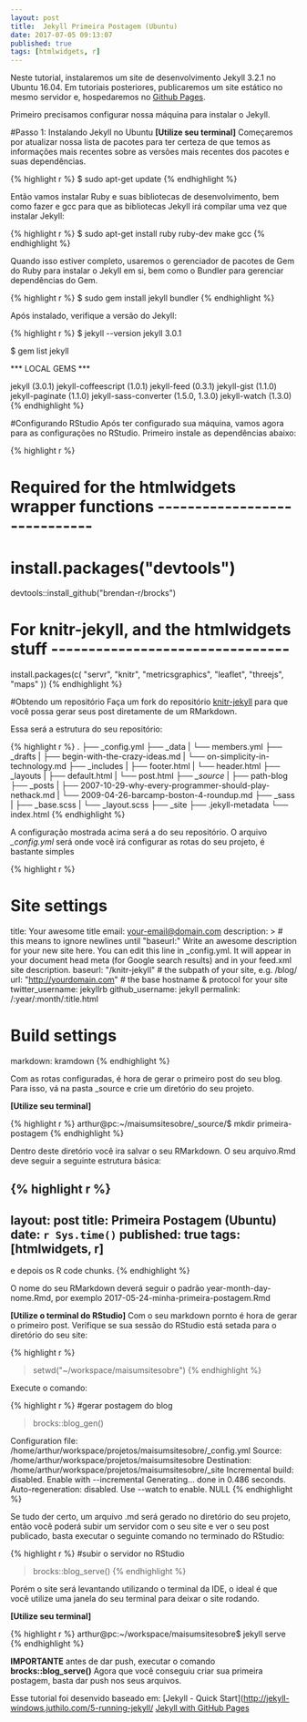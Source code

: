 ```yaml
---
layout: post
title:  Jekyll Primeira Postagem (Ubuntu)
date: 2017-07-05 09:13:07
published: true
tags: [htmlwidgets, r]
---
```


Neste tutorial, instalaremos um site de desenvolvimento Jekyll 3.2.1 no Ubuntu 16.04. Em tutoriais posteriores, publicaremos um site estático no mesmo servidor e, hospedaremos no [Github Pages](https://pages.github.com/).

Primeiro precisamos configurar nossa máquina para instalar o Jekyll.

#Passo 1: Instalando Jekyll no Ubuntu
**[Utilize seu terminal]**
Começaremos por atualizar nossa lista de pacotes para ter certeza de que temos as informações mais recentes sobre as versões mais recentes dos pacotes e suas dependências.


{% highlight r %}
$ sudo apt-get update
{% endhighlight %}

Então vamos instalar Ruby e suas bibliotecas de desenvolvimento, bem como fazer e gcc para que as bibliotecas Jekyll irá compilar uma vez que instalar Jekyll:


{% highlight r %}
$ sudo apt-get install ruby ruby-dev make gcc
{% endhighlight %}

Quando isso estiver completo, usaremos o gerenciador de pacotes de Gem do Ruby para instalar o Jekyll em si, bem como o Bundler para gerenciar dependências do Gem.


{% highlight r %}
$ sudo gem install jekyll bundler
{% endhighlight %}

Após instalado, verifique a versão do Jekyll:


{% highlight r %}
$ jekyll --version
jekyll 3.0.1

$ gem list jekyll

*** LOCAL GEMS ***

jekyll (3.0.1)
jekyll-coffeescript (1.0.1)
jekyll-feed (0.3.1)
jekyll-gist (1.1.0)
jekyll-paginate (1.1.0)
jekyll-sass-converter (1.5.0, 1.3.0)
jekyll-watch (1.3.0)
{% endhighlight %}


#Configurando RStudio
Após ter configurado sua máquina, vamos agora para as configurações no RStudio.
Primeiro instale as dependências abaixo:


{% highlight r %}
# Required for the htmlwidgets wrapper functions -----------------------------
# install.packages("devtools")
devtools::install_github("brendan-r/brocks")

# For knitr-jekyll, and the htmlwidgets stuff --------------------------------
install.packages(c(
  "servr",
  "knitr",
  "metricsgraphics",
  "leaflet",
  "threejs",
  "maps"
))
{% endhighlight %}


#Obtendo um repositório
Faça um fork do repositório [knitr-jekyll](https://github.com/yihui/knitr-jekyll) para que você possa gerar seus post diretamente de um RMarkdown. 

Essa será a estrutura do seu repositório:


{% highlight r %}
.
├── _config.yml
├── _data
|   └── members.yml
├── _drafts
|   ├── begin-with-the-crazy-ideas.md
|   └── on-simplicity-in-technology.md
├── _includes
|   ├── footer.html
|   └── header.html
├── _layouts
|   ├── default.html
|   └── post.html
├── *_source*
|   ├── path-blog
├── _posts
|   ├── 2007-10-29-why-every-programmer-should-play-nethack.md
|   └── 2009-04-26-barcamp-boston-4-roundup.md
├── _sass
|   ├── _base.scss
|   └── _layout.scss
├── _site
├── .jekyll-metadata
└── index.html 
{% endhighlight %}

A configuração mostrada acima será a do seu repositório. O arquivo *_config.yml* será onde você irá configurar as rotas do seu projeto, é bastante simples


{% highlight r %}
# Site settings
title: Your awesome title
email: your-email@domain.com
description: > # this means to ignore newlines until "baseurl:"
  Write an awesome description for your new site here. You can edit this
  line in _config.yml. It will appear in your document head meta (for
  Google search results) and in your feed.xml site description.
baseurl: "/knitr-jekyll" # the subpath of your site, e.g. /blog/
url: "http://yourdomain.com" # the base hostname & protocol for your site
twitter_username: jekyllrb
github_username:  jekyll
permalink: /:year/:month/:title.html

# Build settings
markdown: kramdown
{% endhighlight %}

Com as rotas configuradas, é hora de gerar o primeiro post do seu blog. Para isso, vá na pasta _source e crie um diretório do seu projeto.

**[Utilize seu terminal]**

{% highlight r %}
arthur@pc:~/maisumsitesobre/_source/$ mkdir primeira-postagem
{% endhighlight %}

Dentro deste diretório você ira salvar o seu RMarkdown. O seu arquivo.Rmd deve seguir a seguinte estrutura básica:


{% highlight r %}
---
layout: post
title:  Primeira Postagem (Ubuntu)
date: `r Sys.time()`
published: true
tags: [htmlwidgets, r]
---

e depois os R code chunks.
{% endhighlight %}

O nome do seu RMarkdown deverá seguir o padrão year-month-day-nome.Rmd, por exemplo 2017-05-24-minha-primeira-postagem.Rmd

**[Utilize o terminal do RStudio]**
Com o seu markdown pornto é hora de gerar o primeiro post. Verifique se sua sessão do RStudio está setada para o diretório do seu site: 


{% highlight r %}
> setwd("~/workspace/maisumsitesobre")
{% endhighlight %}

Execute o comando:

{% highlight r %}
#gerar postagem do blog
> brocks::blog_gen()

Configuration file: /home/arthur/workspace/projetos/maisumsitesobre/_config.yml
            Source: /home/arthur/workspace/projetos/maisumsitesobre
       Destination: /home/arthur/workspace/projetos/maisumsitesobre/_site
 Incremental build: disabled. Enable with --incremental
      Generating... 
                    done in 0.486 seconds.
 Auto-regeneration: disabled. Use --watch to enable.
NULL
{% endhighlight %}

Se tudo der certo, um arquivo .md será gerado no diretório do seu projeto, então você poderá subir um servidor com o seu site e ver o seu post publicado, basta executar o seguinte comando no terminado do RStudio:


{% highlight r %}
#subir o servidor no RStudio
> brocks::blog_serve()
{% endhighlight %}

Porém o site será levantando utilizando o terminal da IDE, o ideal é que você utilize uma janela do seu terminal para deixar o site rodando. 

**[Utilize seu terminal]**


{% highlight r %}
arthur@pc:~/workspace/maisumsitesobre$ jekyll serve
{% endhighlight %}

**IMPORTANTE** antes de dar push, executar o comando **brocks::blog_serve()**
Agora que você conseguiu criar sua primeira postagem, basta dar push nos seus arquivos. 

Esse tutorial foi desenvido baseado em:
[Jekyll - Quick Start](http://jekyll-windows.juthilo.com/5-running-jekyll/
[Jekyll with GitHub Pages](https://www.smashingmagazine.com/2014/08/build-blog-jekyll-github-pages/)
